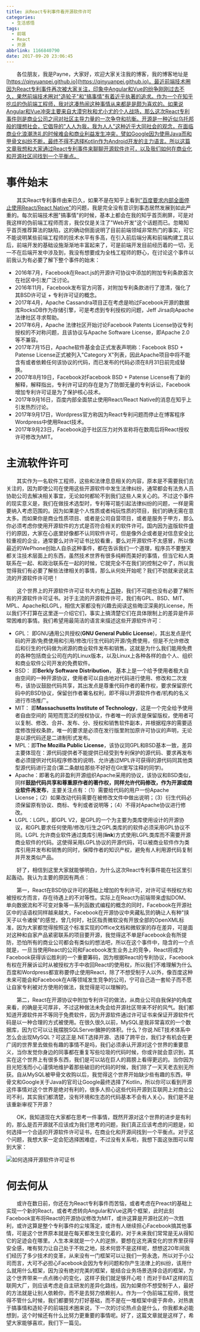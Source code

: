 ```yaml
---
title: 从React专利事件看开源软件许可
categories:
  - 生活感悟
tags:
  - 前端
  - React
  - 开源
abbrlink: 1166840790
date: 2017-09-20 23:06:45
---
```

&emsp;&emsp;各位朋友，我是Payne，大家好，欢迎大家关注我的博客，我的博客地址是[https://qinyuanpei.github.io](https://qinyuanpei.github.io)。最近前端技术圈因为React专利事件再次被大家关注，印象中Angular和Vue的纷争刚刚过去不久，果然前端技术圈对"造轮子"和"搞事情"有着近乎执著的追求。作为一个在知乎吃瓜的伪前端工程师，我对这凑热闹这种事情从来都是是颇为喜欢的。如果说Angular和Vue冲突主要来自大漠穷秋和尤小尤的个人战场，那么这次React专利事件则是商业公司之间对社区主导力量的一次争夺和抗衡。开源是一种近似乌托邦般的理想社会，它倡导的"人人为我，我为人人"这种近乎大同社会的观念，在面临商业化浪潮洗礼的时候难会和商业利益发生冲突，譬如Google因为使用Java而和甲骨文纠纷不断，最终不得不选择Kotlin作为Android开发的主力语言。所以这篇文章我想和大家通过React专利事件来聊聊开源软件许可，以及我们如何在商业化和开源社区间找到一个平衡点。

# 事件始末
&emsp;&emsp;其实React专利事件由来已久，如果不是在知乎上看到["百度要求内部全面停止使用React/React Native"]()的问题，我是完全没有意识到事态居然发展到如此严重的。每次前端技术圈"搞事情"的时候，基本上都会在我的知乎首页刷屏，可是对我这样的伪前端工程师而言，我仅仅是关注了"Web开发"这个话题而已。忽略知乎首页推荐算法的缺陷，这的确动侧面说明了目前前端领域非常热门的事实，可它不能说明某些前端工程师的技术水平有多高，在引入前后端分离和前端构建工具以后，前端开发的基础设施渐渐地丰富起来了，可是前端开发目前经历着的一切，无一不在后端开发中涉及到，我没有想要成为全栈工程师的野心，在讨论这个事件以前我认为有必要了解下整个事件的始末：

* 2016年7月，Facebook在React.js的开源许可协议中添加的附加专利条款首次在社区中引发广泛讨论。
* 2016年11月，Facebook发布官方问答，对附加专利条款进行了澄清，强化了其BSD许可证 + 专利许可证的概念。
* 2017年4月，Apache Cassandra项目正在考虑是哟过Facebook开源的数据库RocksDB作为存储引擎，可是考虑到专利授权的问题，Jeff Jirsa向Apache法律社区寻求帮助。
* 2017年6月，Apache 法律社区开始讨论Facebook Patents License协议专利授权的不对称问题，且该协议与Apache Software License，即Apache 2.0等不兼容。
* 2017年7月15日，Apache软件基金会正式发表声明称：Facebook BSD + Patense License正式被列入"Category X"列表，因此Apache项目中将不能含有或者依赖任何该协议的代码，而已发布的代码必须在8月31日前完成替换。
* 2007年8月19日，Facebook对Facebook BSD + Patense License有了新的解释，解释指出，专利许可证的存在是为了防御无量的专利诉讼，Facebook增加专利许可证是为了保护核心技术。
* 2017年9月16日，百度内部全面禁止使用React/React Native的消息在知乎上引发热烈讨论。
* 2017年9月17日，Wordpress官方称因为React专利问题而停止在博客程序Wordpress中使用React技术。
* 2017年9月23日，Facebook迫于社区压力对外宣称将在数周后将React授权许可修改为MIT。

# 主流软件许可
&emsp;&emsp;其实作为一名软件工程师，这些和法律息息相关的内容，原本是不需要我们去关注的，因为即使公司在使用这些开源软件中发生法律纠纷，通常都会有法务人员协助公司去解决相关事宜，无论如何都轮不到我们这些人来关心的。不过这个事件的现实意义是，我们在做技术选型时，专利等可能引起法律纠纷的问题，一样是需要纳入考虑范围的。因为如果是个人性质或者纯玩性质的项目，我们的确无需在意太多。而如果你是商业性质项目、或者是公司自营项目，或者是服务于甲方，那么你必须考虑你使用开源软件的方式是否符合相关的软件许可。国内因为盗版软件盛行的原因，大家在心底里好像都不认同软件许可，但是像外企或者是对信息安全比较重视的企业，通常要么对许可证书比较看重，要么对开源软件不太感冒，所以像最近的WePhone创始人自杀这种事件，都在告诉我们一个道理，程序员不要整天都关注技术层面上的东西，虽然技术世界有很多纯粹而美好的事情，但当它和人类联系在一起、和政治联系在一起的时候，它就完全不在我们的控制之中了，所以我觉得我们有必要了解些法律相关的事情，那么从何处开始呢？我们不妨就来说说主流的开源软件许可吧！

&emsp;&emsp;这个世界上的开源软件许可证书大约有[上百种](http://www.gnu.org/licenses/license-list.html)，我们不可能也没有必要了解所有的开源软件许可证书。对于主流的开源软件许可，我们有GPL、BSD、MIT、MPL、Apache和LGPL，相信大家都没有兴趣去阅读这些晦涩深奥的License，所以我们不打算在这里逐一介绍它们，事实上搞清楚它们在具体限制上的差异是件非常困难的事情。我们希望用最简洁的语言来描述这些开源软件许可：

* GPL： 即GNU通用公共授权(**GNU General Public License**)，其出发点是代码的开源/免费使用和引用/修改/衍生代码的开源/免费使用，但是不允许修改后和衍生的代码做为闭源的商业软件发布和销售。这就是为什么我们能用免费的各种包括商业公司在内的Linux版本，以及Linux上各种各样的由个人、组织和商业软件公司开发的免费软件。
* BSD： 即**Berkly Software Distribution**， 基本上是一个给予使用者极大自由空间的一种开源协议，使用者可以自由地对代码进行使用、修改和二次发布，该协议鼓励代码共享，其出发点是尊重代码作者的著作权，要求保留原代码中的BSD协议，保留创作者署名权利，即不得以开源软件作者/机构的名义进行市场推广。
* MIT： 即**Massachusetts Institute of Technology**，这是一个完全给予使用者自由空间的 简短而宽泛的授权协议，作者唯一的诉求是保留版权，使用者可以复制、修改、合并、发布、分、授权和销售软件副本，并根据程序的需要适度修改授权条款，唯一的要求是必须在发行版里附加原许可协议的声明，无论是以源代码还是二进制形式发布。
* MPL：即**The Mozilla Public License**，该协议同GPL和BSD基本一致，差异主要体现在：源代码提供者不能提供已经受到专利保护的源代码、要求再发布者必须提供对代码程序修改的说明、允许通过MPL许可获得的源代码同其他类型源代码进行混合(第二条献给那些不好好在Git里写注释的同学)。
* Apache：即著名的非盈利开源组织Apache采用的协议，该协议和BSD类似，同样**鼓励代码共享和尊重原作者的著作权，同样允许代码修改，作为开源或商业软件再发布**，主要关注点有：（1）需要给代码的用户一份Apache License；（2）如果改动代码需要在被修改文件中做出说明；（3）衍生代码必须保留原有协议、商标、专利或者说明等；（4）不得对Apache协议进行修改。
* LGPL：LGPL，即GPL V2，是GPL的一个为主要为类库使用设计的开源协议，和GPL要求任何使用/修改/衍生之GPL类库的的软件必须采用GPL协议不同。LGPL 允许商业软件通过类库引用(**link**)方式使用LGPL类库而不需要开源商业软件的代码。这使得采用LGPL协议的开源代码，可以被商业软件作为类库引用并发布和销售的同时，保障作者的知识产权，避免有人利用源代码复制并开发类似产品。

&emsp;&emsp;好了，相信到这里大家就能够明白，为什么这次React专利事件能在社区里引起轰动。我认为主要的原因有两点：

&emsp;&emsp;第一，React在BSD协议许可的基础上增加的专利许可，对许可证书授权方和被授权方而言，存在待遇上的不对等性。实际上在React为前端带来虚拟DOM、单向数据流和不可变对象等一系列函数式编程的概念的同时，Facebook在开源社区中的话语权同样越来越大，Facebook在开源协议中夹藏私货的确让人有种"挟天子以令诸侯"的感觉，曾几何时，社区指责微软没有开放全部的OpenXML标准，因为大家都觉得按照这个标准实现的Office文档和微软家的存在差异，可是面对这种和自家产品紧密联系的项目要开源，我觉得这不单是Facebook会有所提防，恐怕所有的商业公司都会有类似的想法吧，所以在这个事件中，隐含的一个点就是，一旦当使用React的公司和Facebook发生业务上的竞争，React将成为Facebook获得诉讼胜利的一个重要筹码，因为根据React的专利协议，Facebook有权在开展诉讼时从被授权方手中收回React的使用权，所以我们不难理解为什么百度和Wordpress都宣称要停止使用React，除了不想受制于人以外，像百度这种未来可能会和Facebook在AI等领域发生竞争的公司，宁可自己造一套轮子而不愿让自家专利被对方使用的做法，我觉得是可以理解的。

&emsp;&emsp;第二，React在开源协议中附加专利许可的做法，从商业公司自我保护的角度来看，的确是无可厚非，不过这种做法未免会给开源社区带来不好的风气。我们都知道开源软件并不等同于免费软件，因为开源软件通过许可证书来保证开源软件代码是以一种合理的方式被使用。在很久很久以前，MySQL是我非常喜欢的一个数据库，因为它可以让我摆脱SQLServer臃肿的体积。什么？你说.NET技术体系中怎么会出现MySQL？可这正是.NET选择开源、选择了跨平台，我们才有机会在更广阔的世界里去做些有趣的事情不是吗，我们必须承认开源对这个世界的重要意义，当你发觉你身边的同事都在重复写些垃圾的代码时候，你或许就会意识到，其实在这个世界上有很多东西，我们是可以站在巨人的肩膀上看得更远的。当你因为目光短浅而小心谨慎地维护着那些破旧的代码的时候，我们除了一天天老去别无所获。自从MySQL被甲骨文收购以后，我觉得这个世界开始缺少些有趣的东西，甲骨文和Google关于Java的官司让Google最终选择了Kotlin，所以你可以看到开源这件事情对这个世界是绝对有利的，很多人担心这些代码开源到互联网上对商业公司不利，其实我们都清楚，没有环境和生态的代码基本不会有人关心，我们是不是该重新审视下开源？

&emsp;&emsp;OK，我知道现在大家都在思考一件事情，既然开源对这个世界的进步是有利的，那么是否开源就不应该成为我们思考的问题，我们真正应该考虑的问题是，如何选择一个合适的开源软件许可证书，在商业化和开源间找到一个平衡点。对于这个问题，我想大家一定会犯选择困难症，不过没有关系啦，我想下面这张图可以帮到大家：

![如何选择开源软件许可证书](http://image.beekka.com/blog/201105/free_software_licenses.png)

# 何去何从

&emsp;&emsp;或许在数日前，你还在为React专利事件而苦恼，或者考虑在Preact的基础上实现一个新的React，或者考虑转向Angular和Vue这两个框架，此时此刻Facebook宣布将React的开源协议修改为MIT，或许这算是开源社区的一次胜利，或许这算是整个专利事件的尘埃落定，或许有人继续担心Facebook搞其他事情，可是这个世界原本就是在每天都发生变化着的，对于未来我们常常是无从得知它的足迹会在哪里。人生本来就是一个人的逆旅，要想在这充满变化的世界里获得安全感，唯有努力让自己处于不败之地，技术何尝不是这样呢，想想这20年间我们经历了多少技术的变革，从来没有一门框架可以让我们一劳永逸，所以对于小公司而言，大可不必担心Facebook会因为专利问题和你产生法律上的纠纷，该用什么就用什么框架，因为没有绝对完美的框架，能结合业务场景选择合适的框架，为这个世界带来一点点微小的变化，这样子我们就足够开心啦！而对于BAT这样的互联网大厂，则应该考虑走自主研发的差异化路线，因为如果你不想受制于人，最好的方法就是让别人依赖你，而不是去努力依赖别人。作为一个伪前端工程师，我觉得不管什么时候，我们都要努力打好基础，而不是在一堆框架中疲于奔命，对热衷于搞事情和造轮子的前端技术圈来说，下一次的讨论热点会是什么，你我都未必能想到，这个时候还有什么比努力更重要的事情呢。好了，这篇文章就是这样了，希望大家能够喜欢，我们下一篇见。

